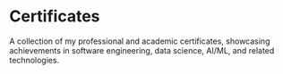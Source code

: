 # Certificates
A collection of my professional and academic certificates, showcasing achievements in software engineering, data science, AI/ML, and related technologies.
